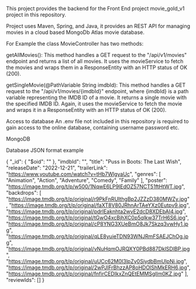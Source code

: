 This project provides the backend for the Front End project movie_gold_v1 project in this repository.

Project uses Maven, Spring, and Java, it provides an REST API for managing movies in a cloud based MongoDb Atlas movie database.

For Example the class MovieController has two methods:

getAllMovies(): This method handles a GET request to the "/api/v1/movies" endpoint and returns a list of all movies. It uses the movieService to fetch the movies and wraps them in a ResponseEntity with an HTTP status of OK (200).

getSingleMovie(@PathVariable String imdbId): This method handles a GET request to the "/api/v1/movies/{imdbId}" endpoint, where {imdbId} is a path variable representing the IMDB ID of a movie. It returns a single movie with the specified IMDB ID. Again, it uses the movieService to fetch the movie and wraps it in a ResponseEntity with an HTTP status of OK (200).

Access to database
An .env file not included in this repository is required to gain access to the online database, containing username password etc.

MongoDB

Database JSON format example

{
  "_id": {
    "$oid": ""
  },
  "imdbId": "",
  "title": "Puss in Boots: The Last Wish",
  "releaseDate": "2022-12-21",
  "trailerLink": "https://www.youtube.com/watch?v=tHb7WlgyaUc",
  "genres": [
    "Animation",
    "Action",
    "Adventure",
    "Comedy",
    "Family"
  ],
  "poster": "https://image.tmdb.org/t/p/w500/1NqwE6LP9IEdOZ57NCT51ftHtWT.jpg",
  "backdrops": [
    "https://image.tmdb.org/t/p/original/r9PkFnRUIthgBp2JZZzD380MWZy.jpg",
    "https://image.tmdb.org/t/p/original/faXT8V80JRhnArTAeYXz0Eutpv9.jpg",
    "https://image.tmdb.org/t/p/original/pdrlEaknhta2wvE2dcD8XDEbAI4.jpg",
    "https://image.tmdb.org/t/p/original/tGwO4xcBjhXC0p5qlkw37TrH6S6.jpg",
    "https://image.tmdb.org/t/p/original/cP8YNG3XUeBmO8Jk7Skzq3vwHy1.jpg",
    "https://image.tmdb.org/t/p/original/qLE8yuieTDN93WNJRmFSAEJChOg.jpg",
    "https://image.tmdb.org/t/p/original/vNuHqmOJRQXY0PBd887DklSDlBP.jpg",
    "https://image.tmdb.org/t/p/original/uUCc62M0I3lpZy0SiydbBmUIpNi.jpg",
    "https://image.tmdb.org/t/p/original/2wPJIFrBhzzAP8oHDOlShMkERH6.jpg",
    "https://image.tmdb.org/t/p/original/fnfirCEDIkxZnQEtEMMSgllm0KZ.jpg"
  ],
  "reviewIds": []
}

